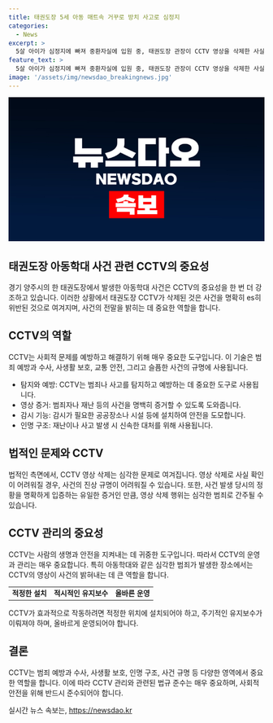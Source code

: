 ```yaml
---
title: 태권도장 5세 아동 매트속 거꾸로 방치 사고로 심정지
categories:
  - News
excerpt: >
  5살 아이가 심정지에 빠져 중환자실에 입원 중, 태권도장 관장이 CCTV 영상을 삭제한 사실이 드러났다. 경찰은 관장을 긴급체포하고 수사 중이며, 관장은 아이를 매트 사이에 거꾸로 넣고 방치한 혐의를 받고 있다. 또한 현장에서 아이를 데리고 의원으로 이동한 후 CCTV 영상을 삭제한 것으로 파악됐다. 이와 관련해 관장은 장난으로 그랬다고 주장하고 있으나, 경찰은 중상해 혐의로 입건하고 구속 영장을 신청할 계획이다. 아이는 아직 의식을 회복하지 못한 상태이며, 사건은 계속 수사 중이다. (150자)
feature_text: >
  5살 아이가 심정지에 빠져 중환자실에 입원 중, 태권도장 관장이 CCTV 영상을 삭제한 사실이 드러났다. 경찰은 관장을 긴급체포하고 수사 중이며, 관장은 아이를 매트 사이에 거꾸로 넣고 방치한 혐의를 받고 있다. 또한 현장에서 아이를 데리고 의원으로 이동한 후 CCTV 영상을 삭제한 것으로 파악됐다. 이와 관련해 관장은 장난으로 그랬다고 주장하고 있으나, 경찰은 중상해 혐의로 입건하고 구속 영장을 신청할 계획이다. 아이는 아직 의식을 회복하지 못한 상태이며, 사건은 계속 수사 중이다. (150자)
image: '/assets/img/newsdao_breakingnews.jpg'
---
```


<p><img src="/assets/img/newsdao_breakingnews.jpg" alt="bookingtag 속보" /></p>

<h2 data-ke-size="size26">태권도장 아동학대 사건 관련 CCTV의 중요성</h2>

<p data-ke-size="size16">경기 양주시의 한 태권도장에서 발생한 아동학대 사건은 CCTV의 중요성을 한 번 더 강조하고 있습니다. 이러한 상황에서 태권도장 CCTV가 삭제된 것은 사건을 명확히 es히 위반된 것으로 여겨지며, 사건의 전말을 밝히는 데 중요한 역할을 합니다.</p>

<h2 data-ke-size="size26">CCTV의 역할</h2>

<p data-ke-size="size16">CCTV는 사회적 문제를 예방하고 해결하기 위해 매우 중요한 도구입니다. 이 기술은 범죄 예방과 수사, 사생활 보호, 교통 안전, 그리고 슬픔한 사건의 규명에 사용됩니다.</p>

<ul>
    <li>탐지와 예방: CCTV는 범죄나 사고를 탐지하고 예방하는 데 중요한 도구로 사용됩니다.</li>
    <li>영상 증거: 범죄자나 재난 등의 사건을 명백히 증거할 수 있도록 도와줍니다.</li>
    <li>감시 기능: 감시가 필요한 공공장소나 시설 등에 설치하여 안전을 도모합니다.</li>
    <li>인명 구조: 재난이나 사고 발생 시 신속한 대처를 위해 사용됩니다.</li>
</ul>

<h2 data-ke-size="size26">법적인 문제와 CCTV</h2>

<p data-ke-size="size16">법적인 측면에서, CCTV 영상 삭제는 심각한 문제로 여겨집니다. 영상 삭제로 사실 확인이 어려워질 경우, 사건의 진상 규명이 어려워질 수 있습니다. 또한, 사건 발생 당시의 정황을 명확하게 입증하는 유일한 증거인 만큼, 영상 삭제 행위는 심각한 범죄로 간주될 수 있습니다.</p>

<h2 data-ke-size="size26">CCTV 관리의 중요성</h2>

<p data-ke-size="size16">CCTV는 사람의 생명과 안전을 지켜내는 데 귀중한 도구입니다. 따라서 CCTV의 운영과 관리는 매우 중요합니다. 특히 아동학대와 같은 심각한 범죄가 발생한 장소에서는 CCTV의 영상이 사건의 밝혀내는 데 큰 역할을 합니다.</p>

<table>
    <tr>
        <td style="text-align: center; height: 17px;"><b>적정한 설치</b></td>
        <td style="text-align: center; height: 17px;"><b>적시적인 유지보수</b></td>
        <td style="text-align: center; height: 17px;"><b>올바른 운영</b></td>
    </tr>
</table>

<p data-ke-size="size16">CCTV가 효과적으로 작동하려면 적정한 위치에 설치되어야 하고, 주기적인 유지보수가 이뤄져야 하며, 올바르게 운영되어야 합니다.</p>

<h2 data-ke-size="size26">결론</h2>

<p data-ke-size="size16">CCTV는 범죄 예방과 수사, 사생활 보호, 인명 구조, 사건 규명 등 다양한 영역에서 중요한 역할을 합니다. 이에 따라 CCTV 관리와 관련된 법규 준수는 매우 중요하며, 사회적 안전을 위해 반드시 준수되어야 합니다.</p>
실시간 뉴스 속보는, <a href="https://newsdao.kr" rel="dofollow">https://newsdao.kr</a>


